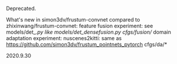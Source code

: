Deprecated.

What's new in simon3dv/frustum-convnet compared to zhixinwang/frustum-convnet:
    feature fusion experiment: see 
        models/det_*.py like models/det_densefusion.py
        cfgs/fusion/*
    domain adaptation experiment:
        nuscenes2kitti: same as https://github.com/simon3dv/frustum_pointnets_pytorch
        cfgs/da/*
        
2020.9.30
